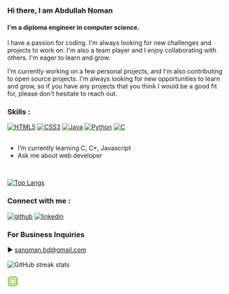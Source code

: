 ### Hi there, I am Abdullah Noman
#### I'm a diploma engineer in computer science.
I have a passion for coding. I'm always looking for new challenges and projects to work on. I'm also a team player and I enjoy collaborating with others.  I'm eager to learn and grow. 

I'm currently working on a few personal projects, and I'm also contributing to open source projects. I'm always looking for new opportunities to learn and grow, so if you have any projects that you think I would be a good fit for, please don't hesitate to reach out.

### Skills :   

<div class="images">
  <a href="https://en.wikipedia.org/wiki/HTML5" target="_blank"><img src="https://profilinator.rishav.dev/skills-assets/html5-original-wordmark.svg" alt="HTML5" height="35" /></a>
  <a href="https://www.w3schools.com/css/" target="_blank"><img src="https://profilinator.rishav.dev/skills-assets/css3-original-wordmark.svg" alt="CSS3" height="35" /></a>
  <a href="https://www.java.com/" target="_blank"><img src="https://profilinator.rishav.dev/skills-assets/java-original-wordmark.svg" alt="Java" height="35" /></a>
  <a href="https://www.python.org/" target="_blank"><img src="https://profilinator.rishav.dev/skills-assets/python-original.svg" alt="Python" height="35" /></a>
  <a href="https://www.cprogramming.com/" target="_blank"><img src="https://profilinator.rishav.dev/skills-assets/c-original.svg" alt="C" height="35" /></a>
</div>
 <br>
  
-  I’m currently learning C, C+, Javascript 
-  Ask me about web developer 
 <br>

[![Top Langs](https://github-readme-stats.vercel.app/api/top-langs/?username=sa-noman)](https://github.com/anuraghazra/github-readme-stats)
### Connect with me :
[<img src='https://cdn.jsdelivr.net/npm/simple-icons@3.0.1/icons/github.svg' alt='github' height='25'>](https://github.com/sa-noman)  [<img src='https://cdn.jsdelivr.net/npm/simple-icons@3.0.1/icons/linkedin.svg' alt='linkedin' height='25'>](https://www.linkedin.com/in/sanoman-bd/)  

### For Business Inquiries 
 ► sanoman.bd@gmail.com
 <br>
 <br>
![GitHub streak stats](https://streak-stats.demolab.com/?user=sa-noman)  
<br>
<a href='https://docs.github.com/en/developers'><img src='https://raw.githubusercontent.com/acervenky/animated-github-badges/master/assets/devbadge.gif' width='25' height='25'></a> 



